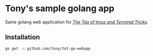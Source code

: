 # Tony's sample golang app

Same golang web application for [*The Tao of tmux and Terminal Tricks*](https://leanpub.com/the-tao-of-tmux/read).

## Installation

```bash
go get -u github.com/tony/tot-go-webapp
```
